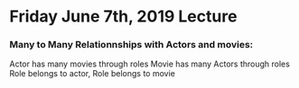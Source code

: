 # Friday June 7th, 2019 Lecture

### Many to Many Relationnships with Actors and movies:

Actor has many movies through roles
Movie has many Actors through roles
Role belongs to actor, Role belongs to movie

